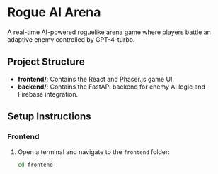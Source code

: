# Rogue AI Arena

A real-time AI-powered roguelike arena game where players battle an adaptive enemy controlled by GPT-4-turbo.

## Project Structure

- **frontend/**: Contains the React and Phaser.js game UI.
- **backend/**: Contains the FastAPI backend for enemy AI logic and Firebase integration.

## Setup Instructions

### Frontend

1. Open a terminal and navigate to the `frontend` folder:
   ```bash
   cd frontend
